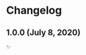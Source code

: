 <!-- markdownlint-disable line-length -->

Changelog
=========

1.0.0 (July 8, 2020)
--------------------

✨
